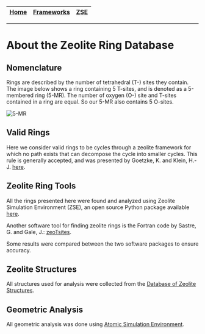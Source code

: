 |[Home](./index.md) |  [Frameworks](/pages/frameworks.md) |  [ZSE](https://github.com/jtcrum/zse)|
|---|:---|:---|

- - -

# About the Zeolite Ring Database
## Nomenclature
Rings are described by the number of tetrahedral (T-) sites they contain. The image below shows a ring containing 5 T-sites, and is denoted as a 5-membered ring (5-MR). The number of oxygen (O-) site and T-sites contained in a ring are equal. So our 5-MR also contains 5 O-sites. 

![5-MR](figures/5mr.tif)

## Valid Rings
Here we consider valid rings to be cycles through a zeolite framework for which no path exists that can decompose the cycle into smaller cycles. This rule is generally accepted, and was presented by Goetzke, K. and Klein, H.-J. [here](https://linkinghub.elsevier.com/retrieve/pii/002230939190145V).

## Zeolite Ring Tools
All the rings presented here were found and analyzed using Zeolite Simulation Environment (ZSE), an open source Python package available [here](https://github.com/jtcrum/zse). 

Another software tool for finding zeolite rings is the Fortran code by Sastre, G. and Gale, J.: [zeoTsites](http://www.upv.es/~gsastre/zeotsites.html).

Some results were compared between the two software packages to ensure accuracy. 

## Zeolite Structures
All structures used for analysis were collected from the [Database of Zeolite Structures](http://www.iza-structure.org/databases/).

## Geometric Analysis
All geometric analysis was done using [Atomic Simulation Environment](https://wiki.fysik.dtu.dk/ase/index.html).


